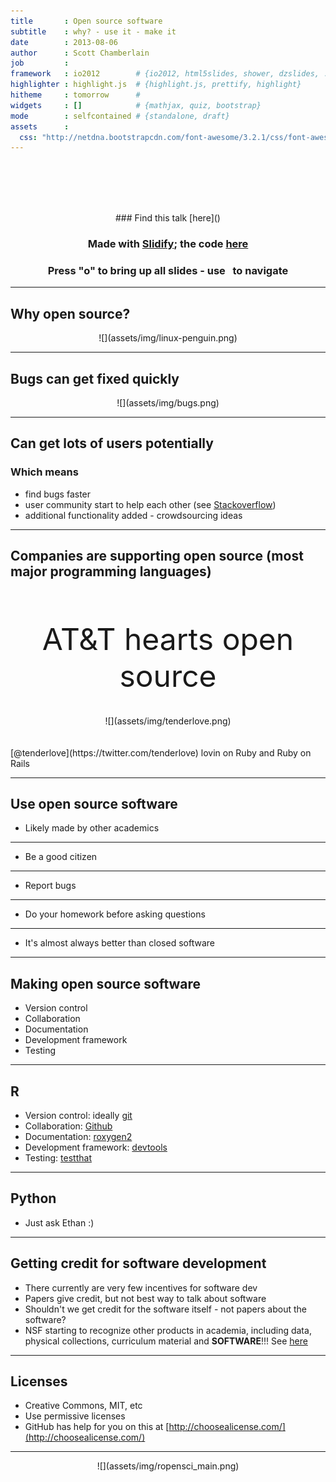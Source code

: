 ```yaml
---
title       : Open source software
subtitle    : why? - use it - make it
date        : 2013-08-06
author      : Scott Chamberlain
job         : 
framework   : io2012        # {io2012, html5slides, shower, dzslides, ...}
highlighter : highlight.js  # {highlight.js, prettify, highlight}
hitheme     : tomorrow      # 
widgets     : []            # {mathjax, quiz, bootstrap}
mode        : selfcontained # {standalone, draft}
assets      :
  css: "http://netdna.bootstrapcdn.com/font-awesome/3.2.1/css/font-awesome.css"
---
```


<br><br><br><br>
<center>
### Find this talk [here]()

### Made with [Slidify](http://slidify.org/); the code [here](https://github.com/SChamberlain/posterstalks/blob/gh-pages/esa2013/openscience/index.Rmd)

### Press "o" to bring up all slides - use <i class="icon-arrow-left"> &nbsp; </i><i class="icon-arrow-right"></i> to navigate
</center>

---

<!-- it's free! -->
## Why open source?

<center>![](assets/img/linux-penguin.png)</center>

---

<!-- bugs can get fixed quickly -->
## Bugs can get fixed quickly

<center>![](assets/img/bugs.png)</center>

---

## Can get lots of users potentially

### Which means

+ find bugs faster
+ user community start to help each other (see [Stackoverflow](http://stackoverflow.com/))
+ additional functionality added - crowdsourcing ideas

---

## Companies are supporting open source (most major programming languages)
<br><br>
<center><font size="20">AT&T hearts open source</font></center>
<br><br>
<center>![](assets/img/tenderlove.png)</center>
<br><br>
[@tenderlove](https://twitter.com/tenderlove) lovin on Ruby and Ruby on Rails

---

## Use open source software

+ Likely made by other academics

---

+ Be a good citizen

---

+ Report bugs

---

+ Do your homework before asking questions

---

+ It's almost always better than closed software

---
 
## Making open source software

+ Version control 
+ Collaboration
+ Documentation
+ Development framework
+ Testing

---

## R 

+ Version control: ideally [git](http://git-scm.com/)
+ Collaboration: [Github](https://github.com/)
+ Documentation: [roxygen2](http://cran.r-project.org/web/packages/roxygen2/index.html)
+ Development framework: [devtools](https://github.com/hadley/devtools)
+ Testing: [testthat](https://github.com/hadley/testthat)

---

## Python

+ Just ask Ethan :)

---

## Getting credit for software development

+ There currently are very few incentives for software dev
+ Papers give credit, but not best way to talk about software
+ Shouldn't we get credit for the software itself - not papers about the software?
+ NSF starting to recognize other products in academia, including data, physical collections, curriculum material and **SOFTWARE**!!! See [here](http://www.nsf.gov/pubs/policydocs/pappguide/nsf11001/gpg_2.jsp#dmp)

---

## Licenses 

+ Creative Commons, MIT, etc
+ Use permissive licenses
+ GitHub has help for you on this at [http://choosealicense.com/](http://choosealicense.com/)

---

<center>![](assets/img/ropensci_main.png)</center>
